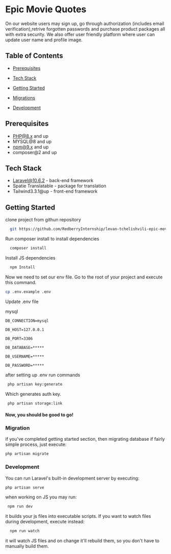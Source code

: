 # Epic Movie Quotes

On our website users may sign up, go through authorization (includes email verification),retrive forgotten passwords and purchase product packages all with extra security. We also offer user friendly platform where user can update user name and profile image.

## Table of Contents

-   [Prerequisites](#prerequisites)

-   [Tech Stack](#tech-stack)

-   [Getting Started](#getting-started)

-   [Migrations](#migration)

-   [Development](#development)

## Prerequisites

-   PHP@8.x and up
-   MYSQL@8 and up
-   npm@9.x and up
-   composer@2 and up

## Tech Stack

-   Laravel@10.6.2 - back-end framework
-   Spatie Translatable - package for translation
-   Tailwind3.3.1@up - front-end framework

## Getting Started

clone project from githun repository

```bash
  git https://github.com/RedberryInternship/levan-tchelishvili-epic-movie-quotes-back
```

Run composer install to install dependencies

```bash
  composer install
```

Install JS dependencies

```bash
  npm Install
```

Now we need to set our env file. Go to the root of your project and execute this command.

```bash
cp .env.example .env
```

Update .env file

mysql

`DB_CONNECTION=mysql`

`DB_HOST=127.0.0.1`

`DB_PORT=3306`

`DB_DATABASE=*****`

`DB_USERNAME=*****`

`DB_PASSWORD=*****`

after setting up .env run commands

```bash
 php artisan key:generate
```

Which generates auth key.

```bash
 php artisan storage:link
```


#### Now, you should be good to go!

### Migration

if you've completed getting started section, then migrating database if fairly simple process, just execute:

```bash
php artisan migrate
```

### Development

You can run Laravel's built-in development server by executing:

```bash
php artisan serve
```

when working on JS you may run:

```bash
 npm run dev
```

it builds your js files into executable scripts. If you want to watch files during development, execute instead:

```bash
  npm run watch
```

it will watch JS files and on change it'll rebuild them, so you don't have to manually build them.
